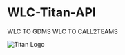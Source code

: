 # WLC-Titan-API
WLC TO GDMS
WLC TO CALL2TEAMS


 ![Titan Logo](https://docs.titan.host/Graphic01_WhiteBG_PNG.png)
